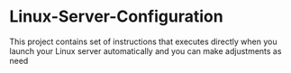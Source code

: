 # Linux-Server-Configuration
This project contains set of instructions that executes directly when you launch your Linux server automatically and you can make adjustments as need
